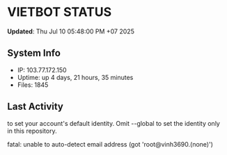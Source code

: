 # VIETBOT STATUS
**Updated**: Thu Jul 10 05:48:00 PM +07 2025

## System Info
- IP: 103.77.172.150
- Uptime: up 4 days, 21 hours, 35 minutes
- Files: 1845

## Last Activity

to set your account's default identity.
Omit --global to set the identity only in this repository.

fatal: unable to auto-detect email address (got 'root@vinh3690.(none)')
